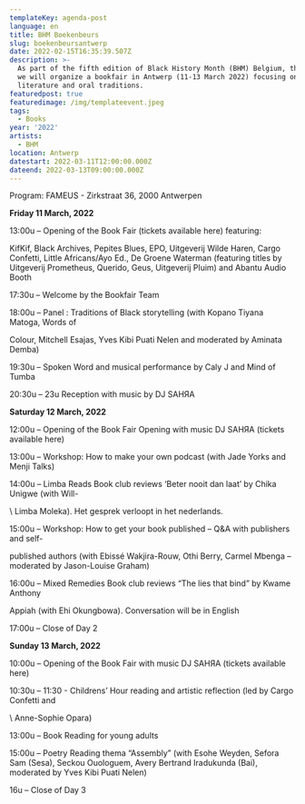 ```yaml
---
templateKey: agenda-post
language: en
title: BHM Boekenbeurs
slug: boekenbeursantwerp
date: 2022-02-15T16:35:39.507Z
description: >-
  As part of the fifth edition of Black History Month (BHM) Belgium, this year
  we will organize a bookfair in Antwerp (11-13 March 2022) focusing on black
  literature and oral traditions.
featuredpost: true
featuredimage: /img/templateevent.jpeg
tags:
  - Books
year: '2022'
artists:
  - BHM
location: Antwerp
datestart: 2022-03-11T12:00:00.000Z
dateend: 2022-03-13T09:00:00.000Z
---
```

Program: FAMEUS - Zirkstraat 36, 2000 Antwerpen 

**Friday 11 March, 2022**

13:00u – Opening of the Book Fair (tickets available here) featuring: 

KifKif, Black Archives, Pepites Blues, EPO, Uitgeverij Wilde Haren, Cargo Confetti, Little Africans/Ayo Ed., De Groene Waterman (featuring titles by Uitgeverij Prometheus, Querido, Geus, Uitgeverij Pluim)  and Abantu Audio Booth 

17:30u – Welcome by the Bookfair Team  

18:00u – Panel : Traditions of Black storytelling (with Kopano Tiyana Matoga, Words of 

Colour, Mitchell Esajas, Yves Kibi Puati Nelen and moderated by Aminata Demba)  

19:30u – Spoken Word and musical performance by Caly J and Mind of Tumba 

20:30u – 23u  Reception with music by DJ SAHЯA



**Saturday 12 March, 2022**  

12:00u – Opening of the Book Fair Opening with music DJ SAHЯA  (tickets available here)

13:00u – Workshop: How to make your own podcast (with Jade Yorks and Menji Talks)

14:00u – Limba Reads Book club reviews ‘Beter nooit dan laat’ by Chika Unigwe (with Will-

\    Limba Moleka). Het gesprek verloopt in het nederlands.

15:00u – Workshop: How to get your book published – Q&A with publishers and self-

published authors (with Ebissé Wakjira-Rouw, Othi Berry, Carmel Mbenga – moderated by Jason-Louise Graham)

16:00u – Mixed Remedies Book club reviews “The lies that bind” by Kwame Anthony 

  Appiah (with Ehi Okungbowa). Conversation will be in English

17:00u – Close of Day 2



**Sunday 13 March, 2022**

10:00u – Opening of the Book Fair with music DJ SAHЯA  (tickets available here)

10:30u – 11:30 - Childrens’ Hour reading and artistic reflection (led by Cargo Confetti and 

\    Anne-Sophie Opara)

13:00u – Book Reading for young adults

15:00u – Poetry Reading thema “Assembly” (with Esohe Weyden, Sefora Sam (Sesa), Seckou Ouologuem, Avery Bertrand Iradukunda (Bai), moderated by Yves Kibi Puati Nelen)

16u – Close of Day 3
